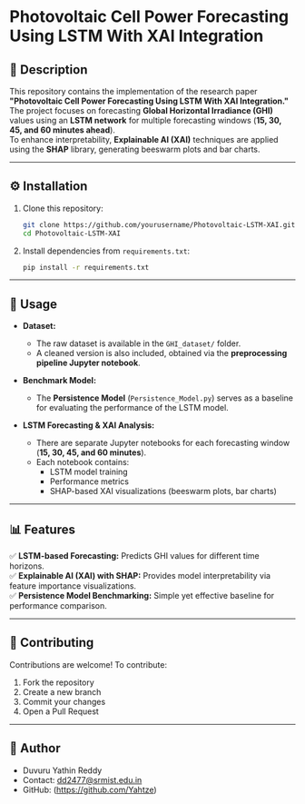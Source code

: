 # Photovoltaic Cell Power Forecasting Using LSTM With XAI Integration

## 📌 Description
This repository contains the implementation of the research paper **"Photovoltaic Cell Power Forecasting Using LSTM With XAI Integration."**  
The project focuses on forecasting **Global Horizontal Irradiance (GHI)** values using an **LSTM network** for multiple forecasting windows (**15, 30, 45, and 60 minutes ahead**).  
To enhance interpretability, **Explainable AI (XAI)** techniques are applied using the **SHAP** library, generating beeswarm plots and bar charts.  

---

## ⚙️ Installation

1. Clone this repository:  
   ```bash
   git clone https://github.com/yourusername/Photovoltaic-LSTM-XAI.git
   cd Photovoltaic-LSTM-XAI
   ```

2. Install dependencies from `requirements.txt`:  
   ```bash
   pip install -r requirements.txt
   ```

---

## 🚀 Usage

- **Dataset:**  
  - The raw dataset is available in the `GHI_dataset/` folder.  
  - A cleaned version is also included, obtained via the **preprocessing pipeline Jupyter notebook**.  

- **Benchmark Model:**  
  - The **Persistence Model** (`Persistence_Model.py`) serves as a baseline for evaluating the performance of the LSTM model.  

- **LSTM Forecasting & XAI Analysis:**  
  - There are separate Jupyter notebooks for each forecasting window (**15, 30, 45, and 60 minutes**).  
  - Each notebook contains:  
    - LSTM model training  
    - Performance metrics  
    - SHAP-based XAI visualizations (beeswarm plots, bar charts)  

---

## 📊 Features

✅ **LSTM-based Forecasting:** Predicts GHI values for different time horizons.  
✅ **Explainable AI (XAI) with SHAP:** Provides model interpretability via feature importance visualizations.  
✅ **Persistence Model Benchmarking:** Simple yet effective baseline for performance comparison.  

---

## 🤝 Contributing
Contributions are welcome! To contribute:  
1. Fork the repository  
2. Create a new branch 
3. Commit your changes  
4. Open a Pull Request  

---

## 👤 Author
- Duvuru Yathin Reddy 
- Contact: dd2477@srmist.edu.in  
- GitHub: (https://github.com/Yahtze)
